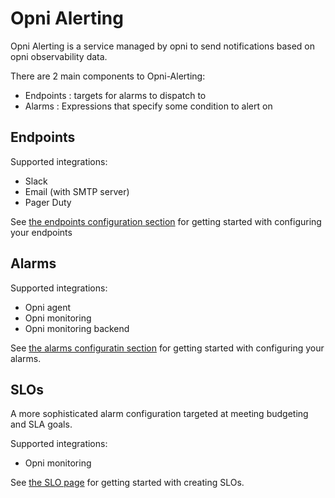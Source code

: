 # Opni Alerting

Opni Alerting is a service managed by opni to send notifications based on opni observability data.

There are 2 main components to Opni-Alerting:

- Endpoints : targets for alarms to dispatch to
- Alarms : Expressions that specify some condition to alert on

## Endpoints

Supported integrations:

- Slack
- Email (with SMTP server)
- Pager Duty

See [the endpoints configuration section](#endpoints) for getting started with configuring your endpoints

## Alarms

Supported integrations:

- Opni agent
- Opni monitoring
- Opni monitoring backend

See [the alarms configuratin section](#alarms) for getting started with configuring your alarms.

## SLOs

A more sophisticated alarm configuration targeted at meeting budgeting and SLA goals.

Supported integrations:

- Opni monitoring

See [the SLO page](#slos) for getting started with creating SLOs.
